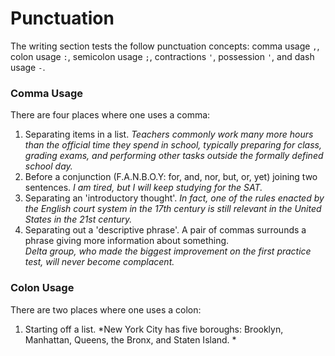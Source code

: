 # Punctuation

The writing section tests the follow punctuation concepts: comma usage `,`,
colon usage `:`, semicolon usage `;`, contractions `'`, possession `'`, and dash usage `-`.

### Comma Usage

There are four places where one uses a comma:

1. Separating items in a list.
*Teachers commonly work many more hours than the official time they spend in
school, typically preparing for class, grading exams, and performing other tasks
outside the formally defined school day.*
2. Before a conjunction (F.A.N.B.O.Y: for, and, nor, but, or, yet) joining two sentences.
*I am tired, but I will keep studying for the SAT.*
3. Separating an 'introductory thought'.
*In fact, one of the rules enacted by the English court system in the
17th century is still relevant in the United States in the 21st century.*
4. Separating out a 'descriptive phrase'.  A pair of commas surrounds a phrase
giving more information about something.  
*Delta group, who made the biggest improvement on the first practice test, will
never become complacent.*


### Colon Usage

There are two places where one uses a colon:

1. Starting off a list.
*New York City has five boroughs: Brooklyn, Manhattan, Queens, the Bronx, and
Staten Island.  *




